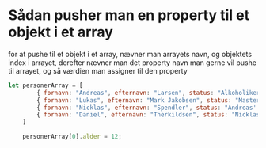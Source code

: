 # Sådan pusher man en property til et objekt i et array

for at pushe til et objekt i et array, nævner man arrayets navn, og objektets index i arrayet, derefter nævner man det property navn man gerne vil pushe til arrayet, og så værdien man assigner til den property

```javascript
let personerArray = [
		{ fornavn: "Andreas", efternavn: "Larsen", status: "Alkoholiker" },
		{ fornavn: "Lukas", efternavn: "Mark Jakobsen", status: "Master Javascripter" },
		{ fornavn: "Nicklas", efternavn: "Spendler", status: "Andreas' Støttepædagog" },
		{ fornavn: "Daniel", efternavn: "Therkildsen", status: "Nicklas' Støttepædagog" }
	]

	personerArray[0].alder = 12;

```